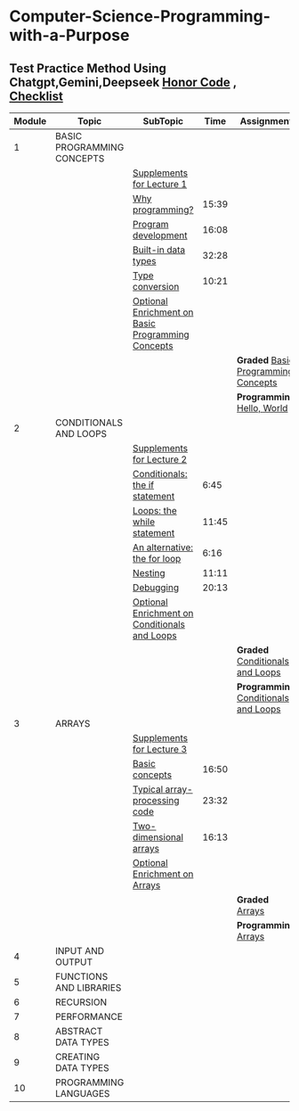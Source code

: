 # Computer-Science-Programming-with-a-Purpose

## Test Practice Method Using Chatgpt,Gemini,Deepseek  [Honor Code](honor_code.md) , [Checklist](honor_checklist.md)

| Module | Topic                     | SubTopic                                                                                                                                                                                                                                                                                                                                                               | Time  | Assignment                                                                                                                                                               |
|--------|---------------------------|------------------------------------------------------------------------------------------------------------------------------------------------------------------------------------------------------------------------------------------------------------------------------------------------------------------------------------------------------------------------|-------|--------------------------------------------------------------------------------------------------------------------------------------------------------------------------|
 | 1      | BASIC PROGRAMMING CONCEPTS |                                                                                                                                                                                                                                                                                                                                                                        |       |                                                                                                                                                                          |
  |         |                           | [Supplements for Lecture 1](https://introcs.cs.princeton.edu/java/lectures/keynote/CS.1.Basics.pdf)                                                                                                                                                                                                                                                                    |       |                                                                                                                                                                          |
|         |                           | [Why programming?](https://d3c33hcgiwev3.cloudfront.net/G9XY06MvEeizhA4E7gFHEg.processed/full/540p/index.mp4?Expires=1756425600&Signature=I54QkS5-yDSpdlD4pXzMi~9uMDsS1Rtv-y-H0YeXUO~aYtizP0ykfgg-Tka4CdcZUo3P3gfENdbvNRHOcFyUk4FvXqHSLwn4Ig7gMTYWPBkxtiTLNrseork96sjxov2~GbtGV33Vq85CvvcJtYe8UA2mXqapgmJ0ll8vvFM7Jnc_&Key-Pair-Id=APKAJLTNE6QMUY6HBC5A)               | 15:39 |                                                                                                                                                                          |
|         |                           | [Program development](https://d3c33hcgiwev3.cloudfront.net/jZuE86MvEeilzRLZf2WxfA.processed/full/540p/index.mp4?Expires=1756425600&Signature=FvOU0HBx0jS89zZKTQD0895ktC~oLS3m6Sy5tVYlFw6NgO-ZJF6FgQBWEh19TGOhgaIf7dVwaRnq5da0BWo7NBAyTJZyhdWNG4eqw6qeUmXj4jPSrmJG1msd47ORO0ex8IJOSqeYlEHp5jf8xtWfoEGbq73J-HFZzS7s~b-0qqI_&Key-Pair-Id=APKAJLTNE6QMUY6HBC5A)            | 16:08 |                                                                                                                                                                          |
|         |                           | [Built-in data types](https://d3c33hcgiwev3.cloudfront.net/AUNeu6MwEeilzRLZf2WxfA.processed/full/540p/index.mp4?Expires=1756425600&Signature=KbmPHuEEJY55cz90jp6b9oe-fIEWZv4LjYRWzKbfh9DMvnGa-Fqx7UmfaZ9eolGFjHXs4jJi~23P~9rtlXbiAtHnpzXu-9FpvV33LIffZxyvpTnCtzUxDHvWVkq8HA67sQn9gXFK56uAbXmyZUp9YxF-HOx9WZIcYjC4ZNm69GU_&Key-Pair-Id=APKAJLTNE6QMUY6HBC5A)            | 32:28 |                                                                                                                                                                          |
|         |                           | [Type conversion](https://d3c33hcgiwev3.cloudfront.net/YfbFW6MwEeizhA4E7gFHEg.processed/full/540p/index.mp4?Expires=1756425600&Signature=laQSdijrmOxuDAPBplb~27IwSKRl4y~FFmQxCj8jEOXybqVSWjCTfhtohdf~X~3Np22hTXVGdZ7VSSBzdlSK0j5gPDoe~alVgdO-AWskA~gBE9ULUlpnSLHiX6HSLHC39dKOULuS5u5euFY2uLqnziFEBwJYLyiePoyzeyslSkc_&Key-Pair-Id=APKAJLTNE6QMUY6HBC5A)                | 10:21 |                                                                                                                                                                          |
|         |                           | [Optional Enrichment on Basic Programming Concepts](https://github.com/ashta-si/Computer-Science-Programming-with-a-Purpose/blob/main/01%24basic_programming_concepts/optional_question.md)                                                                                                                                                                            |       |                                                                                                                                                                          |
|         |                           |                                                                                                                                                                                                                                                                                                                                                                        |       | **Graded** [Basic Programming Concepts](https://github.com/ashta-si/Computer-Science-Programming-with-a-Purpose/blob/main/01%24basic_programming_concepts/assessment.md) |
|         |                          |                                                                                                                                                                                                                                                                                                                                                                        |       | **Programming** [Hello, World](https://github.com/ashta-si/Computer-Science-Programming-with-a-Purpose/tree/main/01%24basic_programming_concepts/hello)                  |
| 2      | CONDITIONALS AND LOOPS    |                                                                                                                                                                                                                                                                                                                                                                        |       |                                                                                                                                                                          |
|         |                          | [Supplements for Lecture 2](https://introcs.cs.princeton.edu/java/lectures/keynote/CS.2.Loops.pdf)                                                                                                                                                                                                                                                                     |       |                                                                                                                                                                          |
|         |                          | [Conditionals: the if statement](https://d3c33hcgiwev3.cloudfront.net/aquJR6OoEeizhA4E7gFHEg.processed/full/540p/index.mp4?Expires=1756512000&Signature=OYge2vgk0~RF3WZZo53I4hEEebKi0S9XaiHseYDPbThUOqV~W4yIPyUWzxPglD5CHiEeo3u8DqNoZSKZTMLekzQ~aYrnzt1eTu53qClEk0~e0vWCXKNAkfZJMdmhSX0jikkgbmo9g-m3wlqKUtExwtCLungGmUSZZe4X~IqZsEg_&Key-Pair-Id=APKAJLTNE6QMUY6HBC5A) | 6:45  |                                                                                                                                                                          |
|         |                          | [Loops: the while statement](https://d3c33hcgiwev3.cloudfront.net/luR9jKOoEeiNoApsCWqmWA.processed/full/540p/index.mp4?Expires=1756512000&Signature=H~abL-Q5BcKPB6Q8srCe~H2v3qRujNHtVwMv15Hqb0T~UgB7dy1npFvhMm7U~3u~7kZkTi~QX3y28ZXUe3g34fVcfTDfGR8VCR9HCY7kkTdUAN~X-SSBI5mzoAic5RlPat2YD4rALQ~lEkPSb5hflB1xprmdq5M8l52BfUibvnc_&Key-Pair-Id=APKAJLTNE6QMUY6HBC5A)     | 11:45 |                                                                                                                                                                          |
|         |                          | [An alternative: the for loop](https://d3c33hcgiwev3.cloudfront.net/xuK28aOoEeilzRLZf2WxfA.processed/full/540p/index.mp4?Expires=1756512000&Signature=kjZX6-1Eb9~KRkd2HRgnQ73MNARq-hYdPcvNoDQW4KOOAmTaJFUFqAOQ~9W2kFtRKA1KjNXzrKwZ-l64L2HTmehuOBMiijrxUjsiA5NKcBs~daXRE-PS9z5MFFmijfNuoTkIpIxO1nmpE97FpitSbzPZPnGvgDb7LRiIkUXZNh0_&Key-Pair-Id=APKAJLTNE6QMUY6HBC5A)   | 6:16  |                                                                                                                                                                          |
|         |                          | [Nesting](https://d3c33hcgiwev3.cloudfront.net/60-DaKOoEeizhA4E7gFHEg.processed/full/540p/index.mp4?Expires=1756512000&Signature=k~JkyOkuyNQydj186IBFpotAUzhCcwMe0ONKmiBeyT6Xd~cc~qiERWGVh6ttdsWxpS888Dqc3sTvlh7OnNj-KaE78LQ2GBqNS1HopPdM6cgpgVvxnqLL4cMk3zHYTJQGXZKRDOcwqbBdEJVU4hG~bEdfhpnzr4IohpOjymq0wts_&Key-Pair-Id=APKAJLTNE6QMUY6HBC5A)                        | 11:11 |                                                                                                                                                                          |
|         |                          | [Debugging](https://d3c33hcgiwev3.cloudfront.net/LX0Kl6OpEeilzRLZf2WxfA.processed/full/540p/index.mp4?Expires=1756512000&Signature=kR78pAB2uHujAIlojtUjg-r1fq4xIIVlaKtwzMIkhvB51Ol6Ui4rMQB-rFyQril5hoMbnEBn85rdj0flxVUEHqIKVYzUVdI3XHlFNskey1FCnZetno70rwcCkc8teoToSg6Ct5GmAwPEuaqOiq0ZUbY9PS~UQHWyiyewT5cvgg8_&Key-Pair-Id=APKAJLTNE6QMUY6HBC5A)                      | 20:13 |                                                                                                                                                                          |
|         |                          | [Optional Enrichment on Conditionals and Loops]()                                                                                                                                                                                                                                                                                                                      |       |                                                                                                                                                                          |
|         |                          |                                                                                                                                                                                                                                                                                                                                                                        |       | **Graded** [Conditionals and Loops](02$conditional_and_loops/java_assignment.md)                                                                                         |
|         |                          |                                                                                                                                                                                                                                                                                                                                                                        |       | **Programming** [Conditionals and Loops]()                                                                                                                               |
| 3      | ARRAYS                    |                                                                                                                                                                                                                                                                                                                                                                        |       |                                                                                                                                                                          |
|         |                          | [Supplements for Lecture 3](https://introcs.cs.princeton.edu/java/lectures/keynote/CS.3.Arrays.pdf)|       |                                                                                                                                                                          |
|         |                          | [Basic concepts](https://d3c33hcgiwev3.cloudfront.net/56CYW6PAEeiNoApsCWqmWA.processed/full/540p/index.mp4?Expires=1757030400&Signature=ccAZxS5JrTkKQ4X~LsIfm1EMzEQ9VKgcFCN3-JTxbX6gYV7eQ54a-dPhtuept0INWEUqZF-ReJoooEjdMtEe5wzRAPb74m8WskBDfLnio2zzbV4oxkSvnaNhtTMvwf186Oq7Q7IVx7NhlxQSR6W2bPfgPdSOGuy~eAHGHD75gPE_&Key-Pair-Id=APKAJLTNE6QMUY6HBC5A)           | 16:50 |                                                                                                                                                                          |
|         |                          | [Typical array-processing code](https://d3c33hcgiwev3.cloudfront.net/yVEVwKPBEeizhA4E7gFHEg.processed/full/540p/index.mp4?Expires=1757030400&Signature=UVePqlKQCW7jjA5dAZKqKyhCpfvVYbY~gcSBXqbY6asXfkcHok3gLLu4DKqOYyZRFz4EaKRenCJPHHlIY3UaEsfP3lz3nJp8Xn~QD62HUJibRZiB1E7pygPalZWx2FV0OdyVPFcVWspwo5Zt7wsr~CHE3i0oUrfmtCG7CJNkX8U_&Key-Pair-Id=APKAJLTNE6QMUY6HBC5A)| 23:32 |                                                                                                                                                                          |
|         |                          | [Two-dimensional arrays](https://d3c33hcgiwev3.cloudfront.net/INCuvqPCEeilzRLZf2WxfA.processed/full/540p/index.mp4?Expires=1757030400&Signature=Z6I8~DS8l3zD3Yb67s16IpJAZ7R9AosLp8IgCLVfFGGjOnFJTugK8XS0~MoMws7Y9vzF7h-RiJXAirtXCt3Ud3uLvHiOC3O9EW~C2jWE2MlKetPkvrEXbzNY9WImiy1BvwHOEu~VG6s~UcSX2ddfhp7Rn5ywr4SWthk6zkaimfk_&Key-Pair-Id=APKAJLTNE6QMUY6HBC5A)      | 16:13 |                                                                                                                                                                          |
|         |                          | [Optional Enrichment on Arrays]()   |       |                                                                                                                                                                          |
|         |                          |                                     |       | **Graded**  [Arrays]()                                                                                                                                                   |
|         |                          |                                    |       | **Programming** [Arrays]()                                                                                                                                               |
| 4      | INPUT AND OUTPUT          |                                                                                                                                                                                                                                                                                                                                                                        |       |                                                                                                                                                                          |
| 5      | FUNCTIONS AND LIBRARIES   |                                                                                                                                                                                                                                                                                                                                                                        |       |                                                                                                                                                                          |
| 6      | RECURSION                 |                                                                                                                                                                                                                                                                                                                                                                        |       |                                                                                                                                                                          |
| 7      | PERFORMANCE               |                                                                                                                                                                                                                                                                                                                                                                        |       |                                                                                                                                                                          |
| 8      | ABSTRACT DATA TYPES       |                                                                                                                                                                                                                                                                                                                                                                        |       |                                                                                                                                                                          |
| 9      | CREATING DATA TYPES       |                                                                                                                                                                                                                                                                                                                                                                        |       |                                                                                                                                                                          |
| 10     | PROGRAMMING LANGUAGES     |                                                                                                                                                                                                                                                                                                                                                                        |       |                                                                                                                                                                          |
